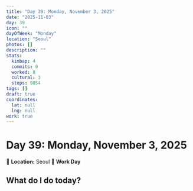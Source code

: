 ```yaml
---
title: "Day 39: Monday, November 3, 2025"
date: "2025-11-03"
day: 39
icon: ""
dayOfWeek: "Monday"
location: "Seoul"
photos: []
description: ""
stats:
  kimbap: 4
  commits: 0
  worked: 8
  cultural: 3
  steps: 9854
tags: []
draft: true
coordinates:
  lat: null
  lng: null
work: true
---
```

# Day 39: Monday, November 3, 2025

📍 **Location:** Seoul
💼 **Work Day**

## What do I do today?



